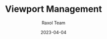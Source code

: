 ---
title: Viewport Management
description: Documentation for viewport management in Raxol Terminal Emulator
date: 2023-04-04
author: Raxol Team
section: components
tags: [components, viewport, management]
--- 